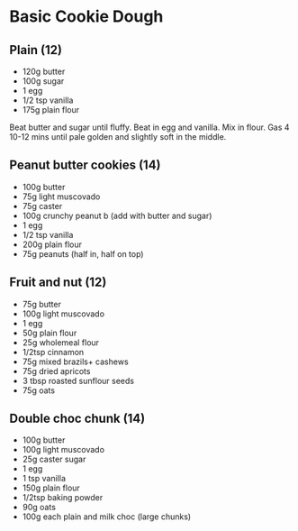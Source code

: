 # Basic Cookie Dough

## Plain (12)
* 120g butter
* 100g sugar
* 1 egg
* 1/2 tsp vanilla
* 175g plain flour

Beat butter and sugar until fluffy. Beat in egg and vanilla. Mix in flour. Gas 4 10-12 mins until pale golden and slightly soft in the middle.

## Peanut butter cookies (14)
* 100g butter
* 75g light muscovado
* 75g caster
* 100g crunchy peanut b (add with butter and sugar)
* 1 egg
* 1/2 tsp vanilla
* 200g plain flour
* 75g peanuts (half in, half on top)

## Fruit and nut (12)
* 75g butter
* 100g light muscovado
* 1 egg 
* 50g plain flour
* 25g wholemeal flour
* 1/2tsp cinnamon
* 75g mixed brazils+ cashews
* 75g dried apricots
* 3 tbsp roasted sunflour seeds
* 75g oats

## Double choc chunk (14)
* 100g butter
* 100g light muscovado
* 25g caster sugar
* 1 egg
* 1 tsp vanilla
* 150g plain flour
* 1/2tsp baking powder 
* 90g oats
* 100g each plain and milk choc (large chunks)
